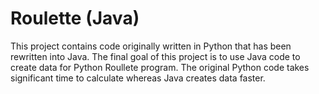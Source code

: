 # Roulette (Java)
This project contains code originally written in Python that has been rewritten into Java. The final goal of this project is to use Java code to create data for Python Roullete program. The original Python code takes significant time to calculate whereas Java creates data faster. 

